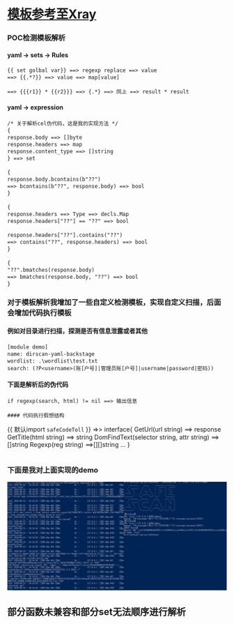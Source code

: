# [模板参考至Xray](https://docs.xray.cool/#/guide/poc)

### POC检测模板解析
#### yaml -> sets -> Rules
```
{{ set golbal var}} ==> regexp replace ==> value 
==> {{.*?}} ==> value ==> map[value]

==> {{{r1}} * {{r2}}} ==> {.*} ==> 同上 ==> result * result
```

#### yaml -> expression

```
/* 关于解析cel伪代码，这是我的实现方法 */
{
response.body ==> []byte
response.headers ==> map
response.content_type ==> []string
} ==> set

{
response.body.bcontains(b"??")
==> bcontains(b"??", response.body) ==> bool
}

{
response.headers ==> Type ==> decls.Map
response.headers["??"] == "??" ==> bool

response.headers["??"].contains("??")
==> contains("??", response.headers) ==> bool
}

{
"??".bmatches(response.body)
==> bmatches(response.body, "??") ==> bool
}
```

### 对于模板解析我增加了一些自定义检测模板，实现自定义扫描，后面会增加代码执行模板
#### 例如对目录进行扫描，探测是否有信息泄露或者其他
```
[module demo]
name: dirscan-yaml-backstage
wordlist: .\wordlist\test.txt
search: (?P<username>(账[户号]|管理员账[户号]|username|password|密码))

```
#### 下面是解析后的伪代码
```
if regexp(search, html) != nil ==> 输出信息

#### 代码执行假想结构
```
{{ 默认import `safeCodeToll` }}
=>> interface{ 
GetUrl(url string) ==> response 
GetTitle(html string) ==> string
DomFindText(selector string, attr string) ==> []string
Regexp(reg string) ==>[][]string
...
}
```
```
### 下面是我对上面实现的demo
 ![](/img/001.png)

## 部分函数未兼容和部分set无法顺序进行解析
